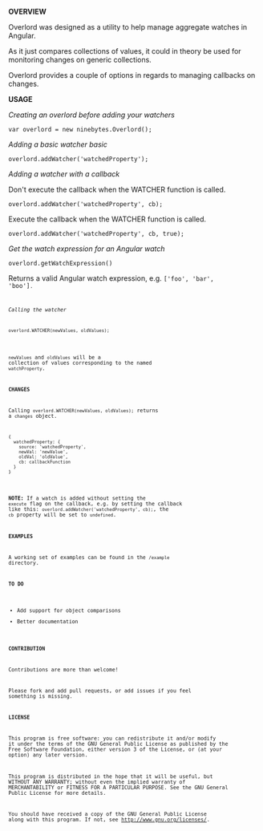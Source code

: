**OVERVIEW**

Overlord was designed as a utility to help manage aggregate watches in Angular.

As it just compares collections of values, it could in theory be used for monitoring changes on generic collections.

Overlord provides a couple of options in regards to managing callbacks on changes.


**USAGE**

*Creating an overlord before adding your watchers*
<pre><code>var overlord = new ninebytes.Overlord();</code></pre>


*Adding a basic watcher basic*
<pre><code>overlord.addWatcher('watchedProperty');</code></pre>


*Adding a watcher with a callback*

Don't execute the callback when the WATCHER function is called.
<pre><code>overlord.addWatcher('watchedProperty', cb);</code></pre>

Execute the callback when the WATCHER function is called.
<pre><code>overlord.addWatcher('watchedProperty', cb, true);</code></pre>


*Get the watch expression for an Angular watch*
<pre><code>overlord.getWatchExpression()</code></pre>

Returns a valid Angular watch expression, e.g. <code>['foo', 'bar', 'boo']<code>.


*Calling the watcher*
<pre><code>overlord.WATCHER(newValues, oldValues);</code></pre>

<code>newValues</code> and <code>oldValues</code> will be a collection of values corresponding to the named <code>watchProperty</code>.


**CHANGES**

Calling <code>overlord.WATCHER(newValues, oldValues);</code> returns a <code>changes</code> object.

<pre><code>{
  watchedProperty: { 
    source: 'watchedProperty',
    newVal: 'newValue',
    oldVal: 'oldValue',
    cb: callbackFunction
  }
}</code></pre>

**NOTE:** If a watch is added without setting the <code>execute</code> flag on the callback, e.g. by setting the callback like this: <code>overlord.addWatcher('watchedProperty', cb);</code>, the <code>cb</code> property will be set to ```undefined```.


**EXAMPLES**

A working set of examples can be found in the ```/example``` directory.


**TO DO**
-  Add support for object comparisons
-  Better documentation


**CONTRIBUTION**

Contributions are more than welcome!

Please fork and add pull requests, or add issues if you feel something is missing.


**LICENSE**

This program is free software: you can redistribute it and/or modify
it under the terms of the GNU General Public License as published by
the Free Software Foundation, either version 3 of the License, or
(at your option) any later version.

This program is distributed in the hope that it will be useful,
but WITHOUT ANY WARRANTY; without even the implied warranty of
MERCHANTABILITY or FITNESS FOR A PARTICULAR PURPOSE.  See the
GNU General Public License for more details.

You should have received a copy of the GNU General Public License
along with this program.  If not, see <http://www.gnu.org/licenses/>.
